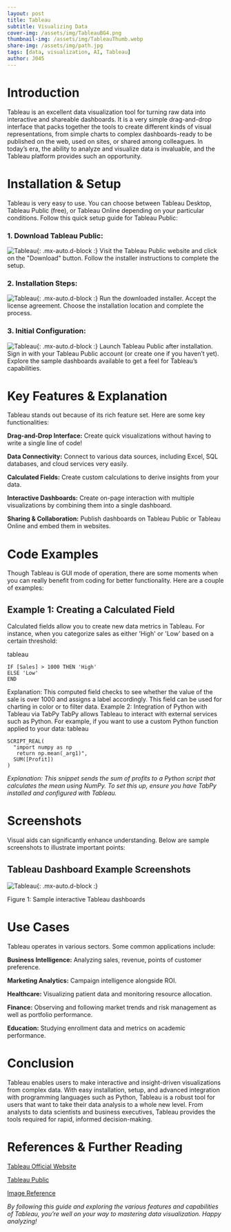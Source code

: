 ```yaml
---
layout: post
title: Tableau
subtitle: Visualizing Data
cover-img: /assets/img/TableauBG4.png
thumbnail-img: /assets/img/TableauThumb.webp
share-img: /assets/img/path.jpg
tags: [data, visualization, AI, Tableau]
author: J045
---
```


# Introduction
Tableau is an excellent data visualization tool for turning raw data into interactive and shareable dashboards. It is a very simple drag-and-drop interface that packs together the tools to create different kinds of visual representations, from simple charts to complex dashboards-ready to be published on the web, used on sites, or shared among colleagues. In today’s era, the ability to analyze and visualize data is invaluable, and the Tableau platform provides such an opportunity. 

# Installation & Setup
Tableau is very easy to use. You can choose between Tableau Desktop, Tableau Public (free), or Tableau Online depending on your particular conditions. Follow this quick setup guide for Tableau Public: 
### 1. Download Tableau Public:
![Tableau](/assets/img/TableauImg/TableauWeb.png){: .mx-auto.d-block :}
 Visit the Tableau Public website and click on the "Download" button.
 Follow the installer instructions to complete the setup.

### 2. Installation Steps:
![Tableau](/assets/img/TableauImg/TableauInstall.png){: .mx-auto.d-block :}
 Run the downloaded installer.
 Accept the license agreement.
 Choose the installation location and complete the process.
### 3. Initial Configuration:
![Tableau](/assets/img/TableauImg/TableauFirstPage2.png){: .mx-auto.d-block :}
 Launch Tableau Public after installation.
 Sign in with your Tableau Public account (or create one if you haven’t yet).
 Explore the sample dashboards available to get a feel for Tableau’s capabilities.

# Key Features & Explanation
Tableau stands out because of its rich feature set. Here are some key functionalities:

**Drag-and-Drop Interface:** Create quick visualizations without having to write a single line of code!

**Data Connectivity:** Connect to various data sources, including Excel, SQL databases, and cloud services very easily.

**Calculated Fields:** Create custom calculations to derive insights from your data.

**Interactive Dashboards:**  Create on-page interaction with multiple visualizations by combining them into a single dashboard.

**Sharing & Collaboration:** Publish dashboards on Tableau Public or Tableau Online and embed them in websites. 

# Code Examples
Though Tableau is GUI mode of operation, there are some moments when you can really benefit from coding for better functionality. Here are a couple of examples:
## Example 1: Creating a Calculated Field
Calculated fields allow you to create new data metrics in Tableau. For instance, when you categorize sales as either 'High' or 'Low' based on a certain threshold: 

tableau

    IF [Sales] > 1000 THEN 'High'
    ELSE 'Low'
    END

Explanation:
This computed field checks to see whether the value of the sale is over 1000 and assigns a label accordingly. This field can be used for charting in color or to filter data.
Example 2: Integration of Python with Tableau via TabPy
TabPy allows Tableau to interact with external services such as Python. For example, if you want to use a custom Python function applied to your data: 
tableau

    SCRIPT_REAL(
      "import numpy as np
       return np.mean(_arg1)",
      SUM([Profit])
    )

*Explanation:*
*This snippet sends the sum of profits to a Python script that calculates the mean using NumPy. To set this up, ensure you have TabPy installed and configured with Tableau.*

# Screenshots
Visual aids can significantly enhance understanding. Below are sample screenshots to illustrate important points:

## Tableau Dashboard Example Screenshots
![Tableau](/assets/img/TableauImg/TableauDashboard.png){: .mx-auto.d-block :}

Figure 1: Sample interactive Tableau dashboards

# Use Cases
Tableau operates in various sectors. Some common applications include:

**Business Intelligence:**  Analyzing sales, revenue, points of customer preference.

**Marketing Analytics:** Campaign intelligence alongside ROI.

**Healthcare:** Visualizing patient data and monitoring resource allocation.

**Finance:** Observing and following market trends and risk management as well as portfolio performance.

**Education:** Studying enrollment data and metrics on academic performance.

# Conclusion
Tableau enables users to make interactive and insight-driven visualizations from complex data. With easy installation, setup, and advanced integration with programming languages such as Python, Tableau is a robust tool for users that want to take their data analysis to a whole new level. From analysts to data scientists and business executives, Tableau provides the tools required for rapid, informed decision-making.

# References & Further Reading
[Tableau Official Website](https://www.tableau.com/)

[Tableau Public](https://www.tableau.com/products/public)

[Image Reference](https://mavink.com/post/A19269F7E0307BC928A9100083D8B0AB47AM1DDCC8/A2D9D19D795389575C37692D0002902865AM1F1F9F)

*By following this guide and exploring the various features and capabilities of Tableau, you’re well on your way to mastering data visualization. Happy analyzing!*
